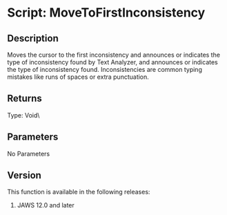 # Script: MoveToFirstInconsistency

## Description

Moves the cursor to the first inconsistency and announces or indicates
the type of inconsistency found by Text Analyzer, and announces or
indicates the type of inconsistency found. Inconsistencies are common
typing mistakes like runs of spaces or extra punctuation.

## Returns

Type: Void\

## Parameters

No Parameters

## Version

This function is available in the following releases:

1.  JAWS 12.0 and later
